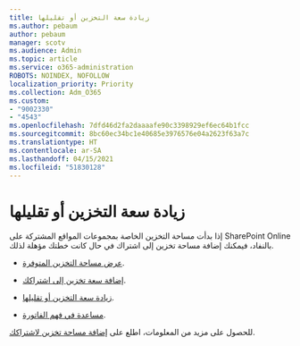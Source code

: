 ```yaml
---
title: زيادة سعة التخزين أو تقليلها
ms.author: pebaum
author: pebaum
manager: scotv
ms.audience: Admin
ms.topic: article
ms.service: o365-administration
ROBOTS: NOINDEX, NOFOLLOW
localization_priority: Priority
ms.collection: Adm_O365
ms.custom:
- "9002330"
- "4543"
ms.openlocfilehash: 7dfd46d2fa2daaaafe90c3398929ef6ec64b1fcc
ms.sourcegitcommit: 8bc60ec34bc1e40685e3976576e04a2623f63a7c
ms.translationtype: HT
ms.contentlocale: ar-SA
ms.lasthandoff: 04/15/2021
ms.locfileid: "51830128"
---
```

# <a name="increase-or-decrease-storage"></a>زيادة سعة التخزين أو تقليلها

إذا بدأت مساحة التخزين الخاصة بمجموعات المواقع المشتركة على SharePoint Online بالنفاد، فيمكنك إضافة مساحة تخزين إلى اشتراك في حال كانت خطتك مؤهلة لذلك. 

- [عرض مساحة التخزين المتوفرة](https://docs.microsoft.com/microsoft-365/commerce/add-storage-space?view=o365-worldwide#view-available-storage). 

- [إضافة سعة تخزين إلى اشتراكك](https://docs.microsoft.com/microsoft-365/commerce/add-storage-space?view=o365-worldwide#add-storage-to-your-subscription). 

- [زيادة سعة التخزين أو تقليلها](https://docs.microsoft.com/microsoft-365/commerce/add-storage-space?view=o365-worldwide#increase-or-decrease-storage). 

- [مساعدة في فهم الفاتورة](https://docs.microsoft.com/microsoft-365/commerce/billing-and-payments/understand-your-invoice?view=o365-worldwide).

للحصول على مزيد من المعلومات، اطلع على [إضافة مساحة تخزين لاشتراكك](https://docs.microsoft.com/microsoft-365/commerce/add-storage-space?view=o365-worldwide). 

